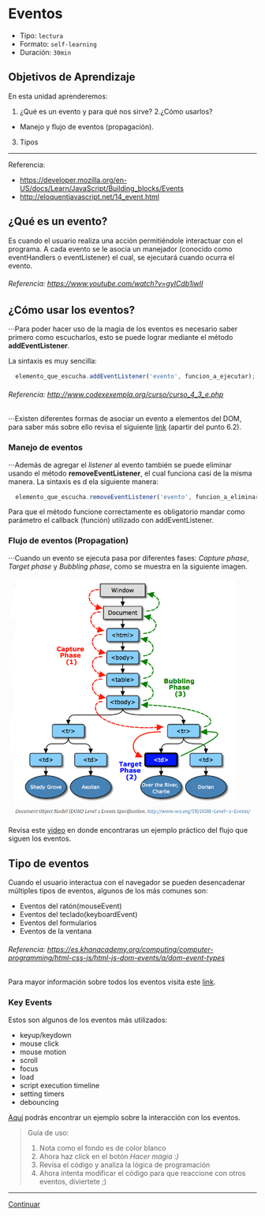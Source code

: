 # Eventos
- Tipo: `lectura`
- Formato: `self-learning`
- Duración: `30min`

## Objetivos de Aprendizaje

En esta unidad aprenderemos:
1. ¿Qué es un evento y para qué nos sirve?
2.¿Cómo usarlos?
* Manejo y flujo de eventos (propagación).
3. Tipos

***

Referencia:
* https://developer.mozilla.org/en-US/docs/Learn/JavaScript/Building_blocks/Events
* http://eloquentjavascript.net/14_event.html

## ¿Qué es un evento?
Es cuando el usuario realiza una acción permitiéndole interactuar con el programa. A cada evento se le asocia un manejador (conocido como eventHandlers o eventListener) el cual, se ejecutará cuando ocurra el evento.

###### Referencia: https://www.youtube.com/watch?v=gyICdb1iwII



## ¿Cómo usar los eventos?

⋅⋅⋅Para poder hacer uso de la magia de los eventos es necesario saber primero como escucharlos, esto se puede lograr mediante el método __addEventListener__.

La sintaxis es muy sencilla:
```javascript
  elemento_que_escucha.addEventListener('evento', funcion_a_ejecutar);
```
###### Referencia: http://www.codexexempla.org/curso/curso_4_3_e.php

⋅⋅⋅Existen diferentes formas de asociar un evento a elementos del DOM, para saber más sobre ello revisa el siguiente [link](http://librosweb.es/libro/javascript/capitulo_6/modelo_basico_de_eventos_2.html) (apartir del punto 6.2).

### Manejo de eventos

⋅⋅⋅Además de agregar el *listener* al evento también se puede eliminar usando el método __removeEventListener__, el cual funciona casi de la misma manera. La sintaxis es d ela siguiente manera:

```javascript
  elemento_que_escucha.removeEventListener('evento', funcion_a_eliminar);
```
Para que el método funcione correctamente es obligatorio mandar como parámetro el callback (función) utilizado con addEventListener.

### Flujo de eventos (Propagation)
⋅⋅⋅Cuando un evento se ejecuta pasa por diferentes fases: *Capture phase*, *Target phase* y *Bubbling phase*, como se muestra en la siguiente imagen.

![flow-event](DOM-event-flow.PNG)

Revisa este [video](https://youtu.be/lgkqf6hldEk?t=15m5s) en donde encontraras un ejemplo práctico del flujo que siguen los eventos.

## Tipo de eventos
Cuando el usuario interactua con el navegador se pueden desencadenar múltiples tipos de eventos, algunos de los más comunes son:

* Eventos del ratón(mouseEvent)
* Eventos del teclado(keyboardEvent)
* Eventos del formularios
* Eventos de la ventana

###### Referencia: https://es.khanacademy.org/computing/computer-programming/html-css-js/html-js-dom-events/a/dom-event-types

Para mayor información sobre todos los eventos visita este [link](https://sites.google.com/site/dwebtodojs/referencia/modelo-de-eventos-del-dom).

### Key Events
Estos son algunos de los eventos más utilizados:

- keyup/keydown
- mouse click
- mouse motion
- scroll
- focus
- load
- script execution timeline
- setting timers
- debouncing


[Aquí](https://codepen.io/Inti_Developer/pen/EvGMKG) podrás encontrar un ejemplo sobre la interacción con los eventos.

> Guía de uso:
> 1. Nota como el fondo es de color blanco
> 2. Ahora haz click en el botón *Hacer magia :)*
> 3. Revisa el código y analiza la lógica de programación
> 4. Ahora intenta modificar el código para que reaccione con otros eventos, diviertete ;)

***

[Continuar]( )
